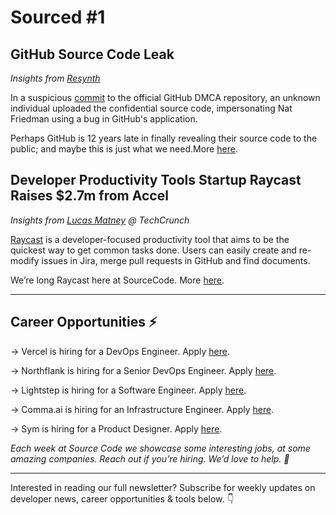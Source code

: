 # Sourced #1

## GitHub Source Code Leak

_Insights from [Resynth](https://github.com/resynth1943)_

In a suspicious [commit](https://web.archive.org/web/20201104050026if_/https://github.com/github/dmca/tree/565ece486c7c1652754d7b6d2b5ed9cb4097f9d5) to the official GitHub DMCA repository, an unknown individual uploaded the confidential source code, impersonating Nat Friedman using a bug in GitHub's application.

Perhaps GitHub is 12 years late in finally revealing their source code to the public; and maybe this is just what we need.More [here](https://resynth1943.net/articles/github-source-code-leak/).

## Developer Productivity Tools Startup Raycast Raises \$2.7m from Accel

_Insights from [Lucas Matney](https://techcrunch.com/2020/10/29/developer-productivity-tools-startup-raycast-raises-2-7m-from-accel/) @ TechCrunch_

[Raycast](https://raycast.com/) is a developer-focused productivity tool that aims to be the quickest way to get common tasks done. Users can easily create and re-modify issues in Jira, merge pull requests in GitHub and find documents.

We’re long Raycast here at SourceCode. More [here](https://techcrunch.com/2020/10/29/developer-productivity-tools-startup-raycast-raises-2-7m-from-accel/).


---

## Career Opportunities ⚡️

→ Vercel is hiring for a DevOps Engineer. Apply [here](https://vercel.com/careers).

→ Northflank is hiring for a Senior DevOps Engineer. Apply [here](https://northflank.com/careers/devops-engineer).

→ Lightstep is hiring for a Software Engineer. Apply [here](https://boards.greenhouse.io/lightstep/jobs/2386344).

→ Comma.ai is hiring for an Infrastructure Engineer. Apply [here](https://comma.ai/jobs#work_at_comma_dot_ai).

→ Sym is hiring for a Product Designer. Apply [here](https://boards.greenhouse.io/sym).


_Each week at Source Code we showcase some interesting jobs, at some amazing companies. Reach out if you’re hiring. We’d love to help. 👋_


---


Interested in reading our full newsletter? Subscribe for weekly updates on developer news, career opportunities & tools below. 👇

